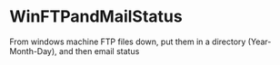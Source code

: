 WinFTPandMailStatus
===================

From windows machine FTP files down, put them in a directory (Year-Month-Day), and then email status